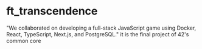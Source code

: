 # ft_transcendence
"We collaborated on developing a full-stack JavaScript game using Docker, React, TypeScript, Next.js, and PostgreSQL."
 it is the final project of 42's common core
